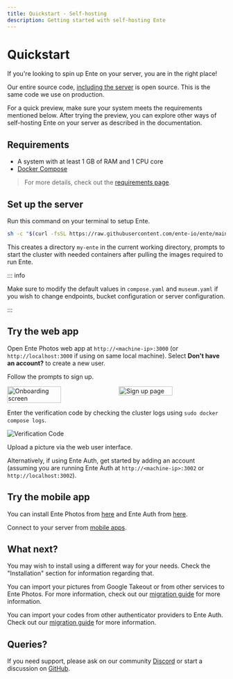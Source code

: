 ```yaml
---
title: Quickstart - Self-hosting
description: Getting started with self-hosting Ente
---
```


# Quickstart

If you're looking to spin up Ente on your server, you are in the right place!

Our entire source code,
[including the server](https://ente.io/blog/open-sourcing-our-server/) is open
source. This is the same code we use on production.

For a quick preview, make sure your system meets the requirements mentioned
below. After trying the preview, you can explore other ways of self-hosting Ente
on your server as described in the documentation.

## Requirements

- A system with at least 1 GB of RAM and 1 CPU core
- [Docker Compose](https://docs.docker.com/compose/)

> For more details, check out the
> [requirements page](/self-hosting/installation/requirements).

## Set up the server

Run this command on your terminal to setup Ente.

```sh
sh -c "$(curl -fsSL https://raw.githubusercontent.com/ente-io/ente/main/server/quickstart.sh)"
```

This creates a directory `my-ente` in the current working directory, prompts to
start the cluster with needed containers after pulling the images required to
run Ente.

::: info

Make sure to modify the default values in `compose.yaml` and `museum.yaml` if
you wish to change endpoints, bucket configuration or server configuration.

:::

## Try the web app

Open Ente Photos web app at `http://<machine-ip>:3000` (or
`http://localhost:3000` if using on same local machine). Select **Don't have an
account?** to create a new user.

Follow the prompts to sign up.

<div style="display: flex; gap: 10px;">
  <img alt="Onboarding screen" src="/onboarding.png" style="width: 50%; height: auto;">
  <img alt="Sign up page" src="/sign-up.png" style="width: 50%; height: auto;">
</div>

Enter the verification code by checking the cluster logs using
`sudo docker compose logs`.

![Verification Code](/otp.png)

Upload a picture via the web user interface.

Alternatively, if using Ente Auth, get started by adding an account (assuming
you are running Ente Auth at `http://<machine-ip>:3002` or
`http://localhost:3002`).

## Try the mobile app

You can install Ente Photos from [here](/photos/faq/installing) and Ente Auth
from [here](/auth/faq/installing).

Connect to your server from
[mobile apps](/self-hosting/installation/post-install/#step-6-configure-apps-to-use-your-server).

## What next?

You may wish to install using a different way for your needs. Check the
"Installation" section for information regarding that.

You can import your pictures from Google Takeout or from other services to Ente
Photos. For more information, check out our
[migration guide](/photos/migration/) for more information.

You can import your codes from other authenticator providers to Ente Auth. Check
out our [migration guide](/auth/migration/) for more information.

## Queries?

If you need support, please ask on our community
[Discord](https://ente.io/discord) or start a discussion on
[GitHub](https://github.com/ente-io/ente/discussions/).

